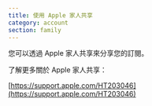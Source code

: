 ```yaml
---
title: 使用 Apple 家人共享
category: account
section: family
---
```

您可以透過 Apple 家人共享來分享您的訂閱。


 


了解更多關於 Apple 家人共享：


[https://support.apple.com/HT203046](https://support.apple.com/HT203046)
